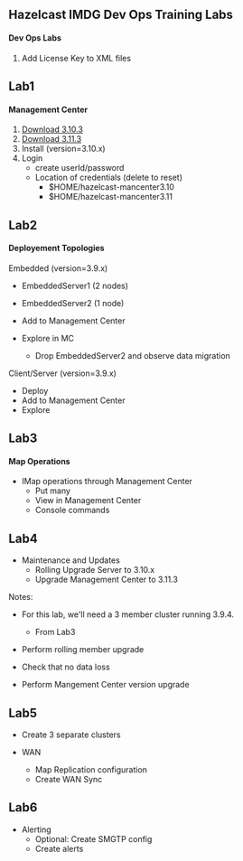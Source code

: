 ## Hazelcast IMDG Dev Ops Training Labs

#### Dev Ops Labs

1. Add License Key to XML files

## Lab1

#### Management Center
1. <a href="https://download.hazelcast.com/management-center/hazelcast-management-center-3.10.3.zip">Download 3.10.3</a>
2. <a href="https://download.hazelcast.com/management-center/hazelcast-management-center-3.11.3.zip">Download 3.11.3</a>
3. Install (version=3.10.x)
4. Login 
  	* create userId/password
  	* Location of credentials (delete to reset)
  	  * $HOME/hazelcast-mancenter3.10
  	  * $HOME/hazelcast-mancenter3.11


## Lab2
  
#### Deployement Topologies
Embedded (version=3.9.x)

* EmbeddedServer1 (2 nodes)
* EmbeddedServer2 (1 node)
* Add to Management Center

* Explore in MC
  * Drop EmbeddedServer2 and observe data migration

Client/Server (version=3.9.x)

* Deploy
* Add to Management Center
* Explore

## Lab3

#### Map Operations
  * IMap operations through Management Center
    * Put many
    * View in Management Center
    * Console commands
  
## Lab4

* Maintenance and Updates
  * Rolling Upgrade Server to 3.10.x
  * Upgrade Management Center to 3.11.3
 
 Notes:
 
 * For this lab, we'll need a 3 member cluster running 3.9.4.
    * From Lab3
 * Perform rolling member upgrade
 * Check that no data loss

 * Perform Mangement Center version upgrade
  

## Lab5
* Create 3 separate clusters

* WAN
  * Map Replication configuration
  * Create WAN Sync


## Lab6
* Alerting
  * Optional:  Create SMGTP config
  * Create alerts

  
  
  
